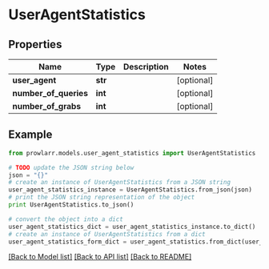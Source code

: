 # UserAgentStatistics


## Properties
Name | Type | Description | Notes
------------ | ------------- | ------------- | -------------
**user_agent** | **str** |  | [optional] 
**number_of_queries** | **int** |  | [optional] 
**number_of_grabs** | **int** |  | [optional] 

## Example

```python
from prowlarr.models.user_agent_statistics import UserAgentStatistics

# TODO update the JSON string below
json = "{}"
# create an instance of UserAgentStatistics from a JSON string
user_agent_statistics_instance = UserAgentStatistics.from_json(json)
# print the JSON string representation of the object
print UserAgentStatistics.to_json()

# convert the object into a dict
user_agent_statistics_dict = user_agent_statistics_instance.to_dict()
# create an instance of UserAgentStatistics from a dict
user_agent_statistics_form_dict = user_agent_statistics.from_dict(user_agent_statistics_dict)
```
[[Back to Model list]](../README.md#documentation-for-models) [[Back to API list]](../README.md#documentation-for-api-endpoints) [[Back to README]](../README.md)


